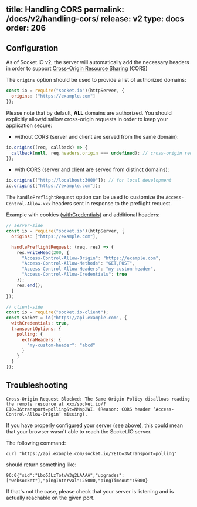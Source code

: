title: Handling CORS
permalink: /docs/v2/handling-cors/
release: v2
type: docs
order: 206
---

## Configuration

As of Socket.IO v2, the server will automatically add the necessary headers in order to support [Cross-Origin Resource Sharing](https://developer.mozilla.org/en-US/docs/Web/HTTP/CORS) (CORS)

The `origins` option should be used to provide a list of authorized domains:

```js
const io = require("socket.io")(httpServer, {
  origins: ["https://example.com"]
});
```

Please note that by default, **ALL** domains are authorized. You should explicitly allow/disallow cross-origin requests in order to keep your application secure:

- without CORS (server and client are served from the same domain):

```js
io.origins((req, callback) => {
  callback(null, req.headers.origin === undefined); // cross-origin requests will not be allowed
});
```

- with CORS (server and client are served from distinct domains):

```js
io.origins(["http://localhost:3000"]); // for local development
io.origins(["https://example.com"]);
```

The `handlePreflightRequest` option can be used to customize the `Access-Control-Allow-xxx` headers sent in response to the preflight request.

Example with cookies ([withCredentials](https://developer.mozilla.org/en-US/docs/Web/API/XMLHttpRequest/withCredentials)) and additional headers:

```js
// server-side
const io = require("socket.io")(httpServer, {
  origins: ["https://example.com"],

  handlePreflightRequest: (req, res) => {
    res.writeHead(200, {
      "Access-Control-Allow-Origin": "https://example.com",
      "Access-Control-Allow-Methods": "GET,POST",
      "Access-Control-Allow-Headers": "my-custom-header",
      "Access-Control-Allow-Credentials": true
    });
    res.end();
  }
});

// client-side
const io = require("socket.io-client");
const socket = io("https://api.example.com", {
  withCredentials: true,
  transportOptions: {
    polling: {
      extraHeaders: {
        "my-custom-header": "abcd"
      }
    }
  }
});
```

## Troubleshooting

```
Cross-Origin Request Blocked: The Same Origin Policy disallows reading the remote resource at xxx/socket.io/?EIO=3&transport=polling&t=NMnp2WI. (Reason: CORS header ‘Access-Control-Allow-Origin’ missing).
```

If you have properly configured your server (see [above](#Configuration)), this could mean that your browser wasn't able to reach the Socket.IO server.

The following command:

```
curl "https://api.example.com/socket.io/?EIO=3&transport=polling"
```

should return something like:

```
96:0{"sid":"Lbo5JLzTotvW3g2LAAAA","upgrades":["websocket"],"pingInterval":25000,"pingTimeout":5000}
```

If that's not the case, please check that your server is listening and is actually reachable on the given port.
